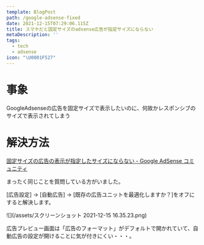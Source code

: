 ```yaml
---
template: BlogPost
path: /google-adsense-fixed
date: 2021-12-15T07:29:06.115Z
title: スマホだと固定サイズのadsense広告が指定サイズにならない
metaDescription: ''
tags:
  - tech
  - adsense
icon: "\U0001F527"
---
```

# 事象

GoogleAdsenseの広告を固定サイズで表示したいのに、何故かレスポンシブのサイズで表示されてしまう

# 解決方法

[固定サイズの広告の表示が指定したサイズにならない - Google AdSense コミュニティ](https://support.google.com/adsense/thread/27364951/%E5%9B%BA%E5%AE%9A%E3%82%B5%E3%82%A4%E3%82%BA%E3%81%AE%E5%BA%83%E5%91%8A%E3%81%AE%E8%A1%A8%E7%A4%BA%E3%81%8C%E6%8C%87%E5%AE%9A%E3%81%97%E3%81%9F%E3%82%B5%E3%82%A4%E3%82%BA%E3%81%AB%E3%81%AA%E3%82%89%E3%81%AA%E3%81%84?hl=ja)

まったく同じことを質問している方がいました。

\[広告設定] -> \[自動広告] -> \[既存の広告ユニットを最適化しますか？]をオフにすると解決します。

![](/assets/スクリーンショット 2021-12-15 16.35.23.png)

広告プレビュー画面は「広告のフォーマット」がデフォルトで開かれていて、自動広告の設定が開けることに気が付きにくい・・・。
